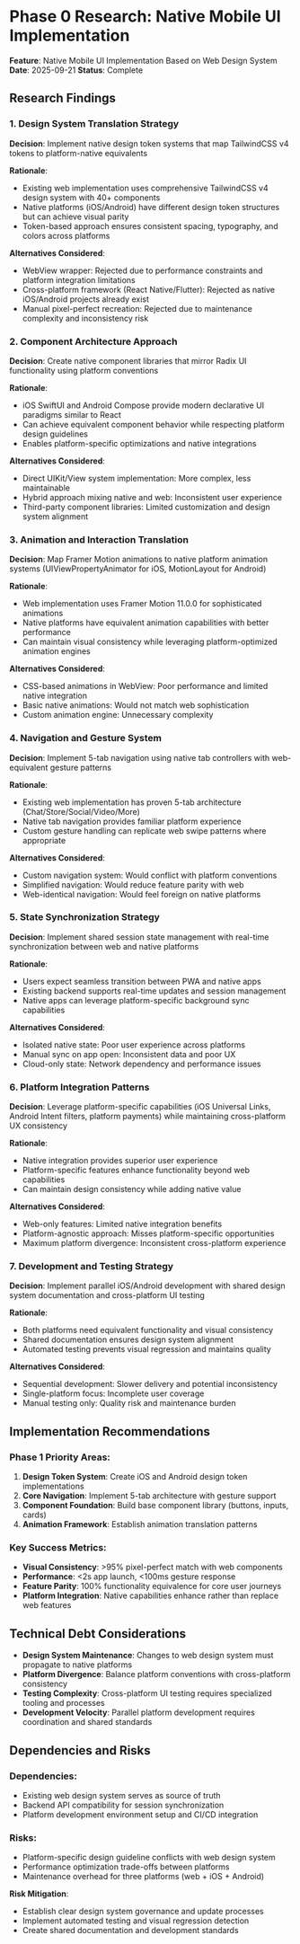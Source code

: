 # Phase 0 Research: Native Mobile UI Implementation

**Feature**: Native Mobile UI Implementation Based on Web Design System
**Date**: 2025-09-21
**Status**: Complete

## Research Findings

### 1. Design System Translation Strategy

**Decision**: Implement native design token systems that map TailwindCSS v4 tokens to platform-native equivalents

**Rationale**:
- Existing web implementation uses comprehensive TailwindCSS v4 design system with 40+ components
- Native platforms (iOS/Android) have different design token structures but can achieve visual parity
- Token-based approach ensures consistent spacing, typography, and colors across platforms

**Alternatives Considered**:
- WebView wrapper: Rejected due to performance constraints and platform integration limitations
- Cross-platform framework (React Native/Flutter): Rejected as native iOS/Android projects already exist
- Manual pixel-perfect recreation: Rejected due to maintenance complexity and inconsistency risk

### 2. Component Architecture Approach

**Decision**: Create native component libraries that mirror Radix UI functionality using platform conventions

**Rationale**:
- iOS SwiftUI and Android Compose provide modern declarative UI paradigms similar to React
- Can achieve equivalent component behavior while respecting platform design guidelines
- Enables platform-specific optimizations and native integrations

**Alternatives Considered**:
- Direct UIKit/View system implementation: More complex, less maintainable
- Hybrid approach mixing native and web: Inconsistent user experience
- Third-party component libraries: Limited customization and design system alignment

### 3. Animation and Interaction Translation

**Decision**: Map Framer Motion animations to native platform animation systems (UIViewPropertyAnimator for iOS, MotionLayout for Android)

**Rationale**:
- Web implementation uses Framer Motion 11.0.0 for sophisticated animations
- Native platforms have equivalent animation capabilities with better performance
- Can maintain visual consistency while leveraging platform-optimized animation engines

**Alternatives Considered**:
- CSS-based animations in WebView: Poor performance and limited native integration
- Basic native animations: Would not match web sophistication
- Custom animation engine: Unnecessary complexity

### 4. Navigation and Gesture System

**Decision**: Implement 5-tab navigation using native tab controllers with web-equivalent gesture patterns

**Rationale**:
- Existing web implementation has proven 5-tab architecture (Chat/Store/Social/Video/More)
- Native tab navigation provides familiar platform experience
- Custom gesture handling can replicate web swipe patterns where appropriate

**Alternatives Considered**:
- Custom navigation system: Would conflict with platform conventions
- Simplified navigation: Would reduce feature parity with web
- Web-identical navigation: Would feel foreign on native platforms

### 5. State Synchronization Strategy

**Decision**: Implement shared session state management with real-time synchronization between web and native platforms

**Rationale**:
- Users expect seamless transition between PWA and native apps
- Existing backend supports real-time updates and session management
- Native apps can leverage platform-specific background sync capabilities

**Alternatives Considered**:
- Isolated native state: Poor user experience across platforms
- Manual sync on app open: Inconsistent data and poor UX
- Cloud-only state: Network dependency and performance issues

### 6. Platform Integration Patterns

**Decision**: Leverage platform-specific capabilities (iOS Universal Links, Android Intent filters, platform payments) while maintaining cross-platform UX consistency

**Rationale**:
- Native integration provides superior user experience
- Platform-specific features enhance functionality beyond web capabilities
- Can maintain design consistency while adding native value

**Alternatives Considered**:
- Web-only features: Limited native integration benefits
- Platform-agnostic approach: Misses platform-specific opportunities
- Maximum platform divergence: Inconsistent cross-platform experience

### 7. Development and Testing Strategy

**Decision**: Implement parallel iOS/Android development with shared design system documentation and cross-platform UI testing

**Rationale**:
- Both platforms need equivalent functionality and visual consistency
- Shared documentation ensures design system alignment
- Automated testing prevents visual regression and maintains quality

**Alternatives Considered**:
- Sequential development: Slower delivery and potential inconsistency
- Single-platform focus: Incomplete user coverage
- Manual testing only: Quality risk and maintenance burden

## Implementation Recommendations

### Phase 1 Priority Areas:
1. **Design Token System**: Create iOS and Android design token implementations
2. **Core Navigation**: Implement 5-tab architecture with gesture support
3. **Component Foundation**: Build base component library (buttons, inputs, cards)
4. **Animation Framework**: Establish animation translation patterns

### Key Success Metrics:
- **Visual Consistency**: >95% pixel-perfect match with web components
- **Performance**: <2s app launch, <100ms gesture response
- **Feature Parity**: 100% functionality equivalence for core user journeys
- **Platform Integration**: Native capabilities enhance rather than replace web features

## Technical Debt Considerations

- **Design System Maintenance**: Changes to web design system must propagate to native platforms
- **Platform Divergence**: Balance platform conventions with cross-platform consistency
- **Testing Complexity**: Cross-platform UI testing requires specialized tooling and processes
- **Development Velocity**: Parallel platform development requires coordination and shared standards

## Dependencies and Risks

### Dependencies:
- Existing web design system serves as source of truth
- Backend API compatibility for session synchronization
- Platform development environment setup and CI/CD integration

### Risks:
- Platform-specific design guideline conflicts with web design system
- Performance optimization trade-offs between platforms
- Maintenance overhead for three platforms (web + iOS + Android)

**Risk Mitigation**:
- Establish clear design system governance and update processes
- Implement automated testing and visual regression detection
- Create shared documentation and development standards